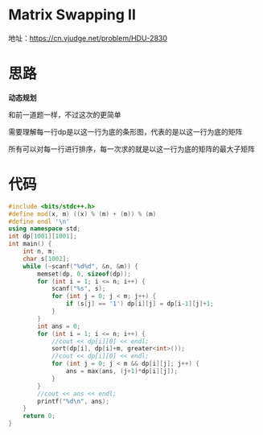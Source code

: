 # Matrix Swapping II

地址：https://cn.vjudge.net/problem/HDU-2830

# 思路

**动态规划**

和前一道题一样，不过这次的更简单

需要理解每一行dp是以这一行为底的条形图，代表的是以这一行为底的矩阵

所有可以对每一行进行排序，每一次求的就是以这一行为底的矩阵的最大子矩阵

# 代码

```cpp
#include <bits/stdc++.h>
#define mod(x, m) ((x) % (m) + (m)) % (m)
#define endl '\n'
using namespace std;
int dp[1001][1001];
int main() {
    int n, m;
    char s[1002];
    while (~scanf("%d%d", &n, &m)) {
        memset(dp, 0, sizeof(dp));
        for (int i = 1; i <= n; i++) {
            scanf("%s", s);
            for (int j = 0; j < m; j++) {
                if (s[j] == '1') dp[i][j] = dp[i-1][j]+1;
            }
        }
        int ans = 0;
        for (int i = 1; i <= n; i++) {
            //cout << dp[i][0] << endl;
            sort(dp[i], dp[i]+m, greater<int>());
            //cout << dp[i][0] << endl;
            for (int j = 0; j < m && dp[i][j]; j++) {
                ans = max(ans, (j+1)*dp[i][j]);
            }
        }
        //cout << ans << endl;
        printf("%d\n", ans);
    }
    return 0;
}
```